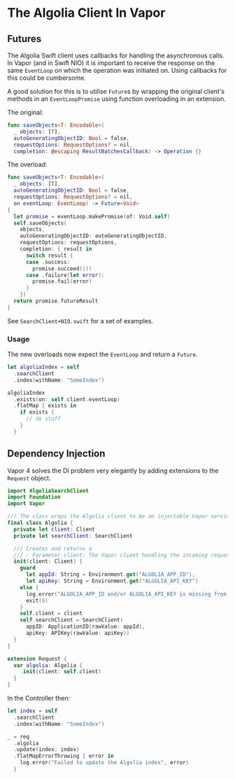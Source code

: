 # The Algolia Client In Vapor

## Futures

The Algolia Swift client uses callbacks for handling the asynchronous calls.
In Vapor (and in Swift NIO) it is important to receive the response on the
same `EventLoop` on which the operation was initiated on. Using callbacks for
this could be cumbersome.

A good solution for this is to utilise `Future`s by wrapping the original
client's methods in an `EventLoopPromise` using function overloading in an
extension.

The original:

```swift
func saveObjects<T: Encodable>(
  _ objects: [T],
  autoGeneratingObjectID: Bool = false,
  requestOptions: RequestOptions? = nil,
  completion: @escaping ResultBatchesCallback) -> Operation {}
```

The overload:

```swift
func saveObjects<T: Encodable>(
  _ objects: [T],
  autoGeneratingObjectID: Bool = false,
  requestOptions: RequestOptions? = nil,
  on eventLoop: EventLoop) -> Future<Void>
{
  let promise = eventLoop.makePromise(of: Void.self)
  self.saveObjects(
    objects,
    autoGeneratingObjectID: autoGeneratingObjectID,
    requestOptions: requestOptions,
    completion: { result in
      switch result {
      case .success:
        promise.succeed(())
      case .failure(let error):
        promise.fail(error)
      }
    })
  return promise.futureResult
}
```

See `SearchClient+NIO.swift` for a set of examples.

### Usage

The new overloads now expect the `EventLoop` and return a `Future`.

```swift
let algoliaIndex = self
  .searchClient
  .index(withName: "SomeIndex")

algoliaIndex
  .exists(on: self.client.eventLoop)
  .flatMap { exists in
    if exists {
      // do stuff
    }
  }
```

## Dependency Injection

Vapor 4 solves the DI problem very elegantly by adding extensions to the `Request`
object.

```swift
import AlgoliaSearchClient
import Foundation
import Vapor

/// The class wraps the Algolia client to be an injectable Vapor service.
final class Algolia {
  private let client: Client
  private let searchClient: SearchClient

  /// Creates and returns a
  /// - Parameter client: The Vapor client handling the incoming request.
  init(client: Client) {
    guard
      let appId: String = Environment.get("ALGOLIA_APP_ID"),
      let apiKey: String = Environment.get("ALGOLIA_API_KEY")
    else {
      log.error("ALGOLIA_APP_ID and/or ALGOLIA_API_KEY is missing from ENV")
      exit(9)
    }
    self.client = client
    self.searchClient = SearchClient(
      appID: ApplicationID(rawValue: appId),
      apiKey: APIKey(rawValue: apiKey))
  }
}

extension Request {
  var algolia: Algolia {
    .init(client: self.client)
  }
}
```

In the Controller then:

```swift
let index = self
  .searchClient
  .index(withName: "SomeIndex")

_ = req
  .algolia
  .update(index: index)
  .flatMapErrorThrowing { error in
    log.error("Failed to update the Algolia index", error)
  }
```
